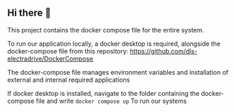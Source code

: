 ## Hi there 👋

This project contains the docker compose file for the entire system. 

To run our application locally, a docker desktop is required, alongside the docker-compose file from this repository: https://github.com/dls-electradrive/DockerCompose

The docker-compose file manages environment variables and installation of external and internal required applications

If docker desktop is installed, navigate to the folder containing the docker-compose file and write
`docker compose up`
To run our systems
